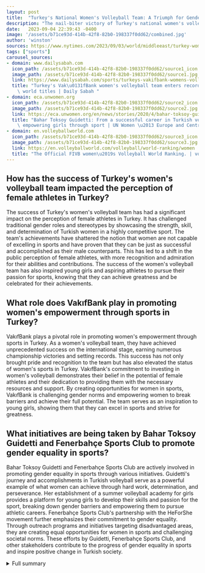 ```yaml
---
layout: post
title:  "Turkey's National Women's Volleyball Team: A Triumph for Gender Equality and Women's Empowerment"
description: "The nail-biter victory of Turkey's national women's volleyball team in the Women's European Volleyball Championship has become a rare source of national pride and a symbol of female empowerment in Turkey."
date:   2023-09-04 22:39:43 -0400
image: '/assets/b71ce93d-414b-42f8-82b0-198337f0dd62/combined.jpg'
author: 'winston'
sources: https://www.nytimes.com/2023/09/03/world/middleeast/turkey-womens-volleyball.html https://en.wikipedia.org/wiki/2021_Women%27s_European_Volleyball_Championship https://www.dailysabah.com/sports/turkeys-vakifbank-womens-volleyball-team-enters-record-book-for-most-world-titles/news https://eca.unwomen.org/en/news/stories/2020/4/bahar-toksoy-guidetti-from-a-successful-career-in-turkish-volleyball https://en.volleyballworld.com/volleyball/world-ranking/women
tags: ["sports"]
carousel_sources:
- domain: www.dailysabah.com
  icon_path: /assets/b71ce93d-414b-42f8-82b0-198337f0dd62/source1_icon.jpg
  image_path: /assets/b71ce93d-414b-42f8-82b0-198337f0dd62/source1.jpg
  link: https://www.dailysabah.com/sports/turkeys-vakifbank-womens-volleyball-team-enters-record-book-for-most-world-titles/news
  title: "Turkey's Vak\u0131fBank women's volleyball team enters record book for most\
    \ world titles | Daily Sabah "
- domain: eca.unwomen.org
  icon_path: /assets/b71ce93d-414b-42f8-82b0-198337f0dd62/source2_icon.jpg
  image_path: /assets/b71ce93d-414b-42f8-82b0-198337f0dd62/source2.jpg
  link: https://eca.unwomen.org/en/news/stories/2020/4/bahar-toksoy-guidetti-from-a-successful-career-in-turkish-volleyball
  title: "Bahar Toksoy Guidetti: From a successful career in Turkish volleyball to\
    \ empowering girls through sport | UN Women \u2013 Europe and Central Asia"
- domain: en.volleyballworld.com
  icon_path: /assets/b71ce93d-414b-42f8-82b0-198337f0dd62/source3_icon.jpg
  image_path: /assets/b71ce93d-414b-42f8-82b0-198337f0dd62/source3.jpg
  link: https://en.volleyballworld.com/volleyball/world-ranking/women
  title: "The Official FIVB women\u2019s Volleyball World Ranking. | volleyballworld.com"
---
```


## How has the success of Turkey's women's volleyball team impacted the perception of female athletes in Turkey?
The success of Turkey's women's volleyball team has had a significant impact on the perception of female athletes in Turkey. It has challenged traditional gender roles and stereotypes by showcasing the strength, skill, and determination of Turkish women in a highly competitive sport. The team's achievements have shattered the notion that women are not capable of excelling in sports and have proven that they can be just as successful and accomplished as their male counterparts. This has led to a shift in the public perception of female athletes, with more recognition and admiration for their abilities and contributions. The success of the women's volleyball team has also inspired young girls and aspiring athletes to pursue their passion for sports, knowing that they can achieve greatness and be celebrated for their achievements.

## What role does VakıfBank play in promoting women's empowerment through sports in Turkey?
VakıfBank plays a pivotal role in promoting women's empowerment through sports in Turkey. As a women's volleyball team, they have achieved unprecedented success on the international stage, earning numerous championship victories and setting records. This success has not only brought pride and recognition to the team but has also elevated the status of women's sports in Turkey. VakıfBank's commitment to investing in women's volleyball demonstrates their belief in the potential of female athletes and their dedication to providing them with the necessary resources and support. By creating opportunities for women in sports, VakıfBank is challenging gender norms and empowering women to break barriers and achieve their full potential. The team serves as an inspiration to young girls, showing them that they can excel in sports and strive for greatness.

## What initiatives are being taken by Bahar Toksoy Guidetti and Fenerbahçe Sports Club to promote gender equality in sports?
Bahar Toksoy Guidetti and Fenerbahçe Sports Club are actively involved in promoting gender equality in sports through various initiatives. Guidetti's journey and accomplishments in Turkish volleyball serve as a powerful example of what women can achieve through hard work, determination, and perseverance. Her establishment of a summer volleyball academy for girls provides a platform for young girls to develop their skills and passion for the sport, breaking down gender barriers and empowering them to pursue athletic careers. Fenerbahçe Sports Club's partnership with the HeForShe movement further emphasizes their commitment to gender equality. Through outreach programs and initiatives targeting disadvantaged areas, they are creating equal opportunities for women in sports and challenging societal norms. These efforts by Guidetti, Fenerbahçe Sports Club, and other stakeholders contribute to the progress of gender equality in sports and inspire positive change in Turkish society.


<details>
        <summary>Full summary</summary>
<p>The nail-biter victory of Turkey's national women's volleyball team in the Women's European Volleyball Championship has become a rare source of national pride and a symbol of female empowerment in Turkey. The team's success in the Volleyball Nations League championship in Arlington, Texas further solidified their reputation as a dominant force in the sport. But their achievements go beyond just these recent triumphs.</p>
<p>The 2021 Women's European Volleyball Championship, held in four countries - Serbia, Bulgaria, Croatia, and Romania, showcased Turkey's rise to prominence in the sport. Organized by the CEV, Europe's governing volleyball body, the championship witnessed intense competition as teams battled it out for glory. The drawing of lots and seeding of National Federations took place to determine the pools composition. Turkey, together with Netherlands, Ukraine, and Sweden, emerged as the top teams from Pool D, earning their spot in the final round.</p>
<p>The final round of the championship consisted of round of 16, quarterfinals, semifinals, 3rd place match, and final. In a thrilling display of skill and determination, Italy emerged as the champions, defeating Serbia in the final. The All Star Team was also selected, recognizing the outstanding performers of the tournament.</p>
<p>Turkey's success in the Women's European Volleyball Championship is not an isolated event. The country's VakıfBank women's volleyball team has achieved unparalleled success in the FIVB Volleyball Women's World Championship. With three-time undefeated championship victories in 2013, 2017, and 2018, VakıfBank has etched its name in the history books. Their dominance on the court is exemplified by their 3-0 victories against Brazilian teams Unilever Volei, Rexona-Sesc Rio, and Minas Tennis Clube in the finals.</p>
<p>VakıfBank's accolades extend beyond their championship wins. They hold the record for winning the most medals in the FIVB Volleyball Women's World Championship, having secured second and third place finishes as well. With a staggering 73 consecutive wins, they have also set the record for the most consecutive matches won. These remarkable achievements have garnered attention not just within the volleyball community, but also at a national level.</p>
<p>President of VakıfBank, Abdi Serdar Ustünsalih, expressed his pride in the team's accomplishments. He emphasized that VakıfBank's investments in women's volleyball are part of a broader commitment to promote Turkish sports and empower women. The club has played a pivotal role in nurturing talent, with over 3,000 young girls being prepared for athletic careers. Ustünsalih highlighted the positive impact such achievements have on the club's motivation to continue striving for excellence.</p>
<p>The success of Turkey's women's volleyball team and VakıfBank has not only inspired admiration but also sparked discussions about women's representation in sports. Bahar Toksoy Guidetti, a prominent figure in Turkish volleyball, has become a source of inspiration for aspiring athletes. Guidetti's journey from joining the school volleyball team to signing her first professional contract at the age of 18 showcases the potential for success through hard work and dedication.</p>
<p>But Guidetti's story goes beyond personal achievements. She played volleyball while four months pregnant and astonishingly returned to the sport just 42 days after giving birth. Guidetti's belief in the power of sports for women's empowerment led her to start a summer volleyball academy for girls. The academy aims to empower young girls, break gender barriers, and promote gender equality in sports.</p>
<p>Guidetti's efforts align with Fenerbahçe Sports Club's partnership with the HeForShe movement for gender equality. Together, they strive to create more opportunities for women in sports and challenge traditional gender roles. With initiatives like the summer volleyball academy and their outreach to disadvantaged areas in Turkey, Guidetti and her husband, Giovanni Guidetti, are making a tangible impact on the lives of young girls.</p>
<p>Turkey's women's volleyball team, with their recent achievements and ongoing efforts, symbolize the strength and determination of Turkish women. They have become ambassadors of empowerment, inspiring the next generation of female athletes. As they continue to defy expectations and push boundaries, one thing is clear - the team's success is not just a victory on the volleyball court, but a triumph for gender equality and the empowerment of women in Turkey.</p>
<p>This article encompasses the events of the Women's European Volleyball Championship, the achievements of Turkey's VakıfBank women's volleyball team, and the inspiring story of Bahar Toksoy Guidetti. It aims to shed light on the impact of these events and the importance of women's representation in sports.</p>
</details>